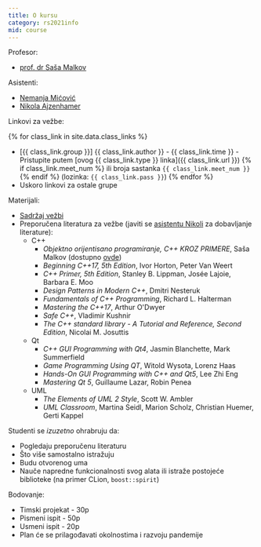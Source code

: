 ```yaml
---
title: O kursu
category: rs2021info
mid: course
---
```

Profesor:
- [prof. dr Saša Malkov](http://poincare.matf.bg.ac.rs/~smalkov/)

Asistenti:
- [Nemanja Mićović](http://poincare.matf.bg.ac.rs/~nemanja_micovic)
- [Nikola Ajzenhamer](https://matf.nikolaajzenhamer.rs/)

Linkovi za vežbe:

{% for class_link in site.data.class_links %}
- [{{ class_link.group }}] {{ class_link.author }} - {{ class_link.time }} - 
  Pristupite putem [ovog {{ class_link.type }} linka]({{ class_link.url }}) {% if class_link.meet_num %} ili broja sastanka `{{ class_link.meet_num }}` {% endif  %}
  (lozinka: `{{ class_link.pass }}`)
{% endfor %}
- Uskoro linkovi za ostale grupe

Materijali:
- [Sadržaj vežbi](https://github.com/MATF-RS21/zvanicni-materijali)
- Preporučena literatura za vežbe (javiti se [asistentu Nikoli](https://matf.nikolaajzenhamer.rs/kontakt) za dobavljanje literature):
    - C++
        - _Objektno orijentisano programiranje, C++ KROZ PRIMERE_, Saša Malkov (dostupno [ovde](http://poincare.matf.bg.ac.rs/~smalkov/files/res/C++%20kroz%20primere%20-%20Sasa%20Malkov%20-%202007.pdf))
        - _Beginning C++17, 5th Edition_, Ivor Horton, Peter Van Weert
        - _C++ Primer, 5th Edition_, Stanley B. Lippman, Josée Lajoie, Barbara E. Moo
        - _Design Patterns in Modern C++_, Dmitri Nesteruk
        - _Fundamentals of C++ Programming_, Richard L. Halterman
        - _Mastering the C++17_, Arthur O'Dwyer
        - _Safe C++_, Vladimir Kushnir
        - _The C++ standard library - A Tutorial and Reference, Second Edition_, Nicolai M. Josuttis
    - Qt
        - _C++ GUI Programming with Qt4_, Jasmin Blanchette, Mark Summerfield
        - _Game Programming Using QT_, Witold Wysota, Lorenz Haas
        - _Hands-On GUI Programming with C++ and Qt5_, Lee Zhi Eng
        - _Mastering Qt 5_, Guillaume Lazar, Robin Penea
    - UML
        - _The Elements of UML 2 Style_, Scott W. Ambler
        - _UML Classroom_, Martina Seidl, Marion Scholz, Christian Huemer, Gerti Kappel

Studenti se *izuzetno* ohrabruju da:
- Pogledaju preporučenu literaturu
- Što više samostalno istražuju
- Budu otvorenog uma
- Nauče napredne funkcionalnosti svog alata ili istraže postojeće biblioteke (na primer CLion, `boost::spirit`)

Bodovanje:
- Timski projekat - 30p
- Pismeni ispit - 50p
- Usmeni ispit - 20p
- Plan će se prilagođavati okolnostima i razvoju pandemije

